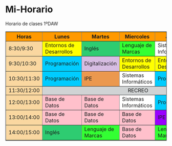 # Mi-Horario
Horario de clases 1ºDAW
<!DOCTYPE html>
<html lang="en">
<head>
    <table border="1">
        <tr><th bgcolor="FF9999!">Horas</th><th bgcolor="FF9999!">Lunes</th><th bgcolor="FF9999!">Martes</th><th bgcolor="FF9999!">Miercoles</th><th bgcolor="FF9999!">Jueves</th><th bgcolor="FF9999!">Viernes</th></tr>
        <tr><td bgcolor="FAD7A0">8:30/9:30</td><td bgcolor="FFFF00">Entornos de Desarrollos</td><td bgcolor="2ECC71">Inglés</td><td bgcolor="33FF33">Lenguaje de Marcas</td><td bgcolor="White">Sistemas Informáticos</td><td bgcolor="FF00CC">Sostenibilidad</td></tr>
        <tr><td bgcolor="FAD7A0">9:30/10:30</td><td bgcolor="00CCFF">Programación</td><td bgcolor="D7BDE2">Digitalización</td><td bgcolor="FFFF00">Entornos de Desarrollos</td><td bgcolor="FFFF00">Entornos de Desarrollos</td><td bgcolor="9900FF">IPE</td></tr>
        <tr><td bgcolor="FAD7A0">10:30/11:30</td><td bgcolor="00CCFF">Programación</td><td bgcolor="EB984E">IPE</td><td bgcolor="White">Sistemas Informáticos</td><td bgcolor="00CCFF">Programación</td><td bgcolor="00CCFF">Programación</td></tr>
        <tr><td bgcolor="FAD7A0">11:30/12:00</td><td colspan="6" align="center" bgcolor="D0D3D4">RECREO</td></tr>
        <tr><td bgcolor="FAD7A0">12:00/13:00</td><td bgcolor="Pink">Base de Datos</td><td bgcolor="Pink">Base de Datos</td><td bgcolor="White">Sistemas Informáticos</td><td bgcolor="00CCFF">Programación</td><td bgcolor="00CCFF">Programación</td></tr>
        <tr><td bgcolor="FAD7A0">13:00/14:00</td><td bgcolor="Pink">Base de Datos</td><td bgcolor="Pink">Base de Datos</td><td bgcolor="Pink">Base de Datos</td><td bgcolor="9900FF">IPE</td><td bgcolor="White">Sistemas Informáticos</td></tr>
        <tr><td bgcolor="FAD7A0">14:00/15:00</td><td bgcolor="2ECC71">Inglés</td><td bgcolor="33FF33">Lenguaje de Marcas</td><td bgcolor="Pink">Base de Datos</td><td bgcolor="33FF33">Lenguaje de Marcas</td><td bgcolor="White">Sistemas Informáticos</td></tr>
    </table>
